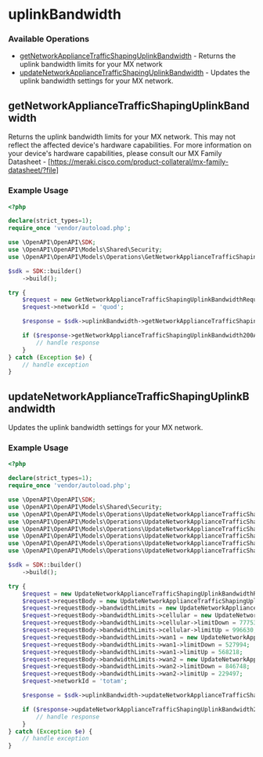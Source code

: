 # uplinkBandwidth

### Available Operations

* [getNetworkApplianceTrafficShapingUplinkBandwidth](#getnetworkappliancetrafficshapinguplinkbandwidth) - Returns the uplink bandwidth limits for your MX network
* [updateNetworkApplianceTrafficShapingUplinkBandwidth](#updatenetworkappliancetrafficshapinguplinkbandwidth) - Updates the uplink bandwidth settings for your MX network.

## getNetworkApplianceTrafficShapingUplinkBandwidth

Returns the uplink bandwidth limits for your MX network. This may not reflect the affected device's hardware capabilities.  For more information on your device's hardware capabilities, please consult our MX Family Datasheet - [https://meraki.cisco.com/product-collateral/mx-family-datasheet/?file]

### Example Usage

```php
<?php

declare(strict_types=1);
require_once 'vendor/autoload.php';

use \OpenAPI\OpenAPI\SDK;
use \OpenAPI\OpenAPI\Models\Shared\Security;
use \OpenAPI\OpenAPI\Models\Operations\GetNetworkApplianceTrafficShapingUplinkBandwidthRequest;

$sdk = SDK::builder()
    ->build();

try {
    $request = new GetNetworkApplianceTrafficShapingUplinkBandwidthRequest();
    $request->networkId = 'quod';

    $response = $sdk->uplinkBandwidth->getNetworkApplianceTrafficShapingUplinkBandwidth($request);

    if ($response->getNetworkApplianceTrafficShapingUplinkBandwidth200ApplicationJSONObject !== null) {
        // handle response
    }
} catch (Exception $e) {
    // handle exception
}
```

## updateNetworkApplianceTrafficShapingUplinkBandwidth

Updates the uplink bandwidth settings for your MX network.

### Example Usage

```php
<?php

declare(strict_types=1);
require_once 'vendor/autoload.php';

use \OpenAPI\OpenAPI\SDK;
use \OpenAPI\OpenAPI\Models\Shared\Security;
use \OpenAPI\OpenAPI\Models\Operations\UpdateNetworkApplianceTrafficShapingUplinkBandwidthRequest;
use \OpenAPI\OpenAPI\Models\Operations\UpdateNetworkApplianceTrafficShapingUplinkBandwidthRequestBody;
use \OpenAPI\OpenAPI\Models\Operations\UpdateNetworkApplianceTrafficShapingUplinkBandwidthRequestBodyBandwidthLimits;
use \OpenAPI\OpenAPI\Models\Operations\UpdateNetworkApplianceTrafficShapingUplinkBandwidthRequestBodyBandwidthLimitsCellular;
use \OpenAPI\OpenAPI\Models\Operations\UpdateNetworkApplianceTrafficShapingUplinkBandwidthRequestBodyBandwidthLimitsWan1;
use \OpenAPI\OpenAPI\Models\Operations\UpdateNetworkApplianceTrafficShapingUplinkBandwidthRequestBodyBandwidthLimitsWan2;

$sdk = SDK::builder()
    ->build();

try {
    $request = new UpdateNetworkApplianceTrafficShapingUplinkBandwidthRequest();
    $request->requestBody = new UpdateNetworkApplianceTrafficShapingUplinkBandwidthRequestBody();
    $request->requestBody->bandwidthLimits = new UpdateNetworkApplianceTrafficShapingUplinkBandwidthRequestBodyBandwidthLimits();
    $request->requestBody->bandwidthLimits->cellular = new UpdateNetworkApplianceTrafficShapingUplinkBandwidthRequestBodyBandwidthLimitsCellular();
    $request->requestBody->bandwidthLimits->cellular->limitDown = 777533;
    $request->requestBody->bandwidthLimits->cellular->limitUp = 996630;
    $request->requestBody->bandwidthLimits->wan1 = new UpdateNetworkApplianceTrafficShapingUplinkBandwidthRequestBodyBandwidthLimitsWan1();
    $request->requestBody->bandwidthLimits->wan1->limitDown = 527994;
    $request->requestBody->bandwidthLimits->wan1->limitUp = 568218;
    $request->requestBody->bandwidthLimits->wan2 = new UpdateNetworkApplianceTrafficShapingUplinkBandwidthRequestBodyBandwidthLimitsWan2();
    $request->requestBody->bandwidthLimits->wan2->limitDown = 846748;
    $request->requestBody->bandwidthLimits->wan2->limitUp = 229497;
    $request->networkId = 'totam';

    $response = $sdk->uplinkBandwidth->updateNetworkApplianceTrafficShapingUplinkBandwidth($request);

    if ($response->updateNetworkApplianceTrafficShapingUplinkBandwidth200ApplicationJSONObject !== null) {
        // handle response
    }
} catch (Exception $e) {
    // handle exception
}
```
